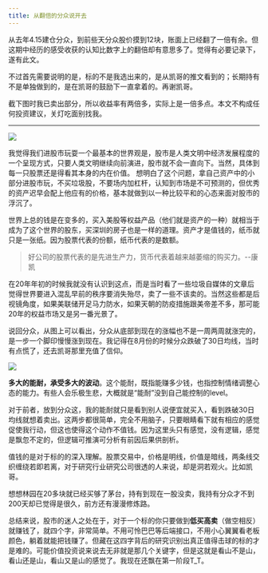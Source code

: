 ```yaml
---
title: 从翻倍的分众说开去
---
```


从去年4.15建仓分众，到前些天分众股价摸到12块，账面上已经翻了一倍有余。但这期中经历的感受收获的认知比数字上的翻倍却有意思多了。觉得有必要记录下，遂有此文。

不过首先需要说明的是，标的不是我选出来的，是从凯哥的推文看到的；长期持有不是单独做到的，是在凯哥的鼓励下一直拿着的。再谢凯哥。

截下图时我已卖出部分，所以收益率有两倍多，实际上是一倍多点。本文不构成任何投资建议，关灯吃面别找我。

---
![](https://i.loli.net/2021/01/24/2FwztGOjXfI3kpy.png)

我觉得我们进股市玩耍一个最基本的世界观是，股市是人类文明中经济发展程度的一个呈现方式，只要人类文明继续向前演进，股市就不会一直向下。当然，具体到每一只股票还是得看其本身的内在价值。
想明白了这个问题，拿自己资产中的小部分进股市玩，不买垃圾股，不要场内加杠杆，认知到市场是不可预测的，但优秀的资产迟早会配上他应有的价格，基本就做到以一种比较平和的心态来面对股市的浮沉了。

世界上总的钱是在变多的，买入美股等权益产品（他们就是资产的一种）就相当于成为了这个世界的股东，买深圳的房子也是一样的道理。资产才是值钱的，纸币就只是一张纸。因为股票代表的份额，纸币代表的是数额。

> 好公司的股票代表的是先进生产力，货币代表着越来越萎缩的购买力。--康凯

在20年年初的时候我就没有认识到这点，而是当时看了一些垃圾自媒体的文章后觉得世界要进入混乱早前的秩序要消失殆尽，卖了一些不该卖的。当然这些都是后视镜角度，如果美联储开足马力防水，如果天朝的防疫措施跟美帝差不多，那可能20年的权益市场又是另一番光景了。

说回分众，从图上可以看出，分众从底部到现在的涨幅也不是一周两周就涨完的，是一步一个脚印慢慢涨到现在。我记得在8月份的时候分众跌破了30日均线，当时有点慌了，还去凯哥那里充值了信仰。

![](https://i.loli.net/2021/01/24/WfX6EyS7rNweCAP.png)

**多大的能耐，承受多大的波动**。这个能耐，既指能赚多少钱，也指控制情绪调整心态的能力。有些人会乐极生悲，大概就是“能耐”没到自己能控制的level。

对于前者，放到分众这，我的能耐就只是看到别人说便宜就买入，看到跌破30日均线就想着卖出。这两步都很简单，完全不用脑子，只要眼睛看下就有相应的感觉促使我行动，但这也使得这个动作不值钱。因为这里头只有感觉，没有逻辑，感觉是飘忽不定的，但逻辑可推演可分析有前因后果供剖析。

值钱的是对于标的的深入理解。股票交易中，价格是明线，价值是暗线，两条线交织缠绕若即若离，对于研究行业研究公司很透的人来说，却是洞若观火。比如凯哥。

想想林园在20多块就已经买够了茅台，持有到现在一股没卖，我持有分众才不到200天却已觉得是很久，前方还有漫漫修炼路。

总结来说，股市的迷人之处在于，对于一个标的你只要做到**低买高卖**（做空相反）就赚钱了，就四个字，非常简单。不用可怜巴巴等后端接口，不用小心翼翼看老板颜色，躺着就能把钱赚了。但藏在这四字背后的研究识别出真正值得击球的标的才是难的。可能价值投资说来说去无非就是那几个关键字，但是这就是看山不是山，看山还是山，看山又是山的感觉了。我现在还飘在第一阶段T_T。
